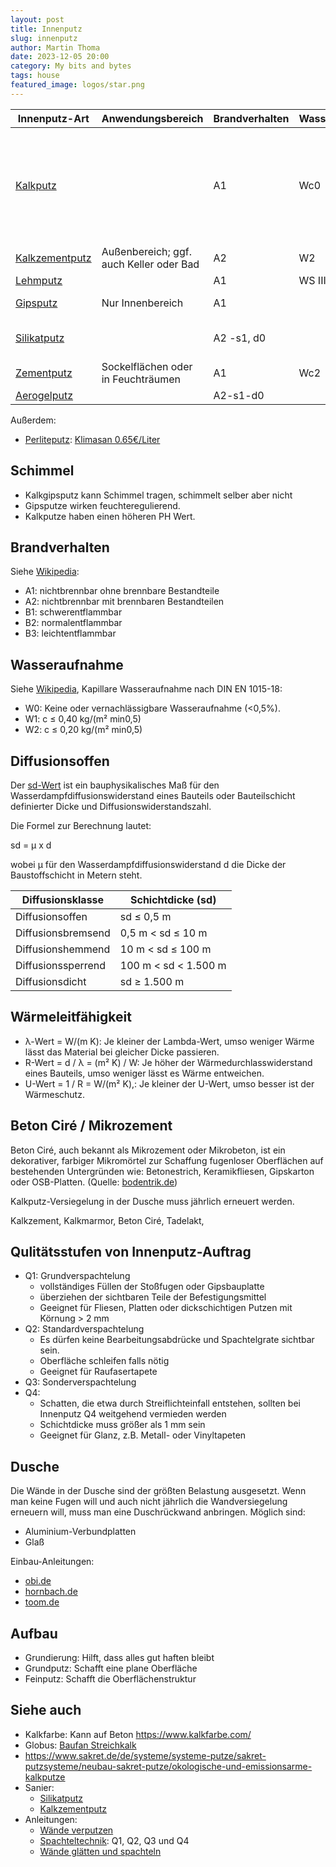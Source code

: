 ```yaml
---
layout: post
title: Innenputz
slug: innenputz
author: Martin Thoma
date: 2023-12-05 20:00
category: My bits and bytes
tags: house
featured_image: logos/star.png
---
```


<table>
    <thead>
        <tr>
            <th>Innenputz-Art</th>
            <th>Anwendungsbereich</th>
            <th>Brandverhalten</th>
            <th>Wasseraufnahme</th>
            <th>Diffusionsklasse</th>
            <th>Schimmelabweisend</th>
            <th>Wärmeleitfähigkeit</th>
            <th>Materialverbrauch</th>
            <th>Produkte</th>
        </tr>
    </thead>
    <tbody>
        <tr>
            <td><a href="https://de.wikipedia.org/wiki/Kalkm%C3%B6rtel">Kalkputz</a></td>
            <td></td>
            <td>A1</td>
            <td>Wc0</td>
            <td>sd&le;20m</td>
            <td><a href="https://www.sanier.de/malerarbeiten/putz/kalkzementputz">✔</a></td>
            <td>0.33 W/(m*K)</td>
            <td>13,3 kg/m²</td>
            <td><a href="https://www.globus-baumarkt.de/p/sakret-kalk-innenputz-kip-altweiss-30-kg-0779100802/">Sakret, 0.42€/kg</a>, <a href="https://www.globus-baumarkt.de/p/sakret-gips-kalk-maschinenputz-glaettputz-weiss-30-kg-0779100574/">Sakret, 0.37€/kg</a>, <a href="https://www.tierrfino.de/shop/grundputz/kalkgrundputz-kalk-25kg-zementfrei">Tierrfino 0.53€/kg</a> / <a href="https://www.tierrfino.de/shop/grundputz/kalkfeinputz-kalk-zementfrei-25kg">Tierrfino 1.04€/kg</a></td>
        </tr>
        <tr>
            <td><a href="https://de.wikipedia.org/wiki/Kalkzementputz">Kalkzementputz</a></td>
            <td>Außenbereich; ggf. auch Keller oder Bad</td>
            <td>A2</td>
            <td>W2</td>
            <td>sd&le;25m</td>
            <td><a href="https://www.sanier.de/malerarbeiten/putz/kalkzementputz">✔</a></td>
            <td>0.82 W/(m*K)</td>
            <td>1.4 kg/m²/mm</td>
            <td><a href="https://www.globus-baumarkt.de/p/sakret-kalk-zement-putz-map-650-25-kg-sack-grau-1-0-mm-0779100701/">Sakret 0.38€/kg</a></td>
        </tr>
        <tr>
            <td><a href="https://de.wikipedia.org/wiki/Lehmputz">Lehmputz</a></td>
            <td></td>
            <td>A1</td>
            <td>WS III</td>
            <td>μ=5; sd=0.05m</td>
            <td>Ja</td>
            <td>0.91 W/(m·K)</td>
            <td>1.7 kg/m²/mm</td>
            <td><a href="https://www.hornbach.de/p/baumit-viton-fein-lehmputz-25-kg/8504878/">0.72€/kg</a></td>
        </tr>
        <tr>
            <td><a href="https://de.wikipedia.org/wiki/Baugips#Putzgips">Gipsputz</a></td>
            <td>Nur Innenbereich</td>
            <td>A1</td>
            <td></td>
            <td>μ=10; sd=0.1m</td>
            <td><a href="https://www.hausjournal.net/gipsputz-schimmel">✗</a></td>
            <td>0.34 W/(m·K)</td>
            <td>0.85 kg/m²/mm</td>
            <td><a href="https://www.hornbach.de/p/knauf-rotband-haftputzgips-zum-glaetten-30-kg/261950/">Knauf, 0.32€/kg</a></td>
        </tr>
        <tr>
            <td><a href="https://de.wikipedia.org/wiki/Silikatputz">Silikatputz</a></td>
            <td></td>
            <td>A2 -s1, d0</td>
            <td></td>
            <td>μ=30; 0.06 m - 0.1 m (bei 2 mm Schichtdicke)</td>
            <td>Ja</td>
            <td>0.70 W/(m·K)</td>
            <td>1.3 kg/m²/mm</td>
            <td><a href="https://www.hornbach.de/p/baumit-pastoeser-dekorputz-silikatputz-kratz-3-mm-weiss-25-kg/10608645/">Baumit, 2.23€/kg</a></td>
        </tr>
        <tr>
            <td><a href="https://de.wikipedia.org/wiki/Putz_(Bauteil)#Zementputz">Zementputz</a></td>
            <td>Sockelflächen oder in Feuchträumen</td>
            <td>A1</td>
            <td>Wc2</td>
            <td>sd=25m</td>
            <td>Nein</td>
            <td>0.82 W/(m·K)</td>
            <td>1.6 kg/m²/mm</td>
            <td><a href="https://www.globus-baumarkt.de/p/sakret-maschinen-zementputz-mzp-30-kg-sack-0779100570/">Sakret 0.30€/kg</a></td>
        </tr>
        <tr>
            <td><a href="https://media.fixit-holding.com/CIP/mediadelivery/rendition/100_226799/TM-Fixit-222-Aerogel-Hochleistungsd%C3%A4mmputz-de">Aerogelputz</a></td>
            <td></td>
            <td>A2-s1-d0</td>
            <td></td>
            <td>μ=4–5</td>
            <td>Ja</td>
            <td>0.026 W/(m·K)</td>
            <td>0.2 kg/m²/mm</td>
            <td></td>
        </tr>
    </tbody>
</table>

Außerdem:

* <a href="https://shop.mega.de/store/mega/de/EUR/MEGA/D%C3%A4mmsysteme-und-Putze/WDVS/Klebe-Armierm%C3%B6rtel/Mineralisch/BRANELIT-Perlit-W%C3%A4rmed%C3%A4mmputz/p/3088718">Perliteputz</a>: <a href="https://www.lehmwelt.de/rohbau/kalkputz/206/klimasan-perlit-waermedaemmputz-i/w-50-ltr./">Klimasan 0.65€/Liter</a>

## Schimmel

* Kalkgipsputz kann Schimmel tragen, schimmelt selber aber nicht
* Gipsputze wirken feuchteregulierend.
* Kalkputze haben einen höheren PH Wert.

## Brandverhalten

Siehe [Wikipedia](https://de.wikipedia.org/wiki/Brandverhalten):

* A1: nichtbrennbar ohne brennbare Bestandteile
* A2: nichtbrennbar mit brennbaren Bestandteilen
* B1: schwerentflammbar
* B2: normalentflammbar
* B3: leichtentflammbar

## Wasseraufnahme

Siehe [Wikipedia](https://de.wikipedia.org/wiki/Wasseraufnahme), Kapillare
Wasseraufnahme nach DIN EN 1015-18:

* W0: Keine oder vernachlässigbare Wasseraufnahme (<0,5%).
* W1: c ≤ 0,40 kg/(m² min0,5)
* W2: c ≤ 0,20 kg/(m² min0,5)



## Diffusionsoffen

Der [sd-Wert](https://de.wikipedia.org/wiki/Wasserdampfdiffusions%C3%A4quivalente_Luftschichtdicke)
ist ein bauphysikalisches Maß für den Wasserdampfdiffusionswiderstand eines Bauteils oder Bauteilschicht definierter Dicke und Diffusionswiderstandszahl.

Die Formel zur Berechnung lautet:

sd = μ x d

wobei μ für den Wasserdampfdiffusionswiderstand d die Dicke der Baustoffschicht
in Metern steht.


<table>
    <thead>
        <tr>
            <th>Diffusionsklasse</th>
            <th>Schichtdicke (sd)</th>
        </tr>
    </thead>
    <tbody>
        <tr>
            <td>Diffusionsoffen</td>
            <td>sd ≤ 0,5 m</td>
        </tr>
        <tr>
            <td>Diffusionsbremsend</td>
            <td>0,5 m < sd ≤ 10 m</td>
        </tr>
        <tr>
            <td>Diffusionshemmend</td>
            <td>10 m < sd ≤ 100 m</td>
        </tr>
        <tr>
            <td>Diffusionssperrend</td>
            <td>100 m < sd < 1.500 m</td>
        </tr>
        <tr>
            <td>Diffusionsdicht</td>
            <td>sd ≥ 1.500 m</td>
        </tr>
    </tbody>
</table>


## Wärmeleitfähigkeit

* λ-Wert = W/(m K): Je kleiner der Lambda-Wert, umso weniger Wärme lässt das Material bei
  gleicher Dicke passieren.
* R-Wert = d / λ = (m² K) / W: Je höher der Wärmedurchlasswiderstand eines Bauteils, umso
  weniger lässt es Wärme entweichen.
* U-Wert = 1 / R = W/(m² K),: Je kleiner der U-Wert, umso besser ist der Wärmeschutz.


## Beton Ciré / Mikrozement

Beton Ciré, auch bekannt als Mikrozement oder Mikrobeton, ist ein dekorativer,
farbiger Mikromörtel zur Schaffung fugenloser Oberflächen auf bestehenden
Untergründen wie: Betonestrich, Keramikfliesen, Gipskarton oder OSB-Platten.
(Quelle: [bodentrik.de](https://www.bodentrik.de/was-ist-beton-cire/))


Kalkputz-Versiegelung in der Dusche muss jährlich erneuert werden.


Kalkzement, Kalkmarmor, Beton Ciré, Tadelakt,

## Qulitätsstufen von Innenputz-Auftrag

* Q1: Grundverspachtelung
    * vollständiges Füllen der Stoßfugen oder Gipsbauplatte
    * überziehen der sichtbaren Teile der Befestigungsmittel
    * Geeignet für Fliesen, Platten oder dickschichtigen Putzen mit Körnung > 2 mm
* Q2: Standardverspachtelung
    * Es dürfen keine Bearbeitungsabdrücke und Spachtelgrate sichtbar sein.
    * Oberfläche schleifen falls nötig
    * Geeignet für Raufasertapete
* Q3: Sonderverspachtelung
* Q4:
    * Schatten, die etwa durch Streiflichteinfall entstehen, sollten bei Innenputz Q4 weitgehend vermieden werden
    * Schichtdicke muss größer als 1 mm sein
    * Geeignet für Glanz, z.B. Metall- oder Vinyltapeten

## Dusche

Die Wände in der Dusche sind der größten Belastung ausgesetzt. Wenn man keine
Fugen will und auch nicht jährlich die Wandversiegelung erneuern will, muss man
eine Duschrückwand anbringen. Möglich sind:

* Aluminium-Verbundplatten
* Glaß

Einbau-Anleitungen:

* [obi.de](https://www.obi.de/magazin/bad/badmontage/duschrueckwand-einbauen)
* [hornbach.de](https://www.hornbach.de/projekte/duschrueckwand-einbauen/)
* [toom.de](https://toom.de/selbermachen/bad-sanitaer/bad-dusche/duschrueckwaende-montieren/)


## Aufbau

* Grundierung: Hilft, dass alles gut haften bleibt
* Grundputz: Schafft eine plane Oberfläche
* Feinputz: Schafft die Oberflächenstruktur

## Siehe auch

* Kalkfarbe: Kann auf Beton https://www.kalkfarbe.com/
* Globus: [Baufan Streichkalk](https://www.globus-baumarkt.de/p/baufan-streichkalk-10-l-weiss-0765050005/)
* https://www.sakret.de/de/systeme/systeme-putze/sakret-putzsysteme/neubau-sakret-putze/okologische-und-emissionsarme-kalkputze
* Sanier:
    * [Silikatputz](https://www.sanier.de/malerarbeiten/putz/silikatputz)
    * [Kalkzementputz](https://www.sanier.de/malerarbeiten/putz/kalkzementputz)
* Anleitungen:
    * [Wände verputzen](https://www.hornbach.de/projekte/waende-verputzen/)
    * [Spachteltechnik](https://www.hornbach.de/projekte/spachteltechnik/): Q1, Q2, Q3 und Q4
    * [Wände glätten und spachteln](https://www.hornbach.de/projekte/waende-glaetten-und-spachteln/)
